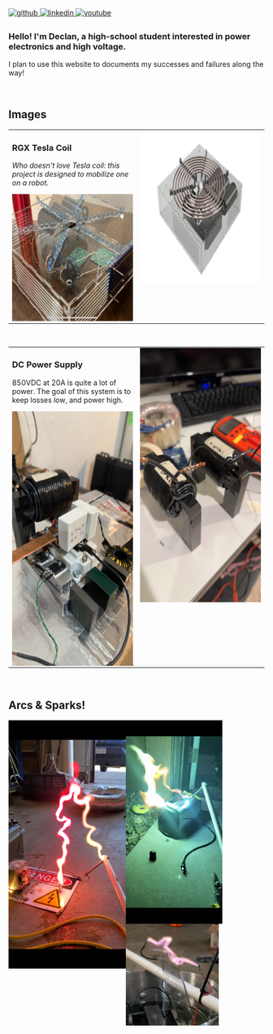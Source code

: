 <a href="https://github.com/declansl" target="_blank">
<img src=https://img.shields.io/badge/github-%2324292e.svg?&style=for-the-badge&logo=github&logoColor=white alt=github style="margin-bottom: 5px;" />
</a>
<a href="https://www.linkedin.com/in/declan-lacey-a81180277/" target="_blank">
<img src=https://img.shields.io/badge/linkedin-%231E77B5.svg?&style=for-the-badge&logo=linkedin&logoColor=white alt=linkedin style="margin-bottom: 5px;" />
</a>
<a href="www.youtube.com/@d-s8212" target="_blank">
<img src=https://img.shields.io/badge/youtube-%23EE4831.svg?&style=for-the-badge&logo=youtube&logoColor=white alt=youtube style="margin-bottom: 5px;" />
</a>  
  

<br/>  



### Hello! I'm Declan, a high-school student interested in power electronics and high voltage.  
I plan to use this website to documents my successes and failures along the way!  
  

<br/>  


## Images  
<table><tr><td valign="top" width="50%">



### RGX Tesla Coil  
*Who doesn't love Tesla coil: this project is designed to mobilize one on a robot.*  
  

<img src="https://github.com/declansl/RobotGladiatorDRSSTC/blob/main/images/housingimg-w-parts.png?raw=true" align="left" height="250" width="" />  


</td><td valign="top" width="50%">

<img src="https://github.com/declansl/RobotGladiatorDRSSTC/blob/main/housing-trsnpbg.png?raw=true" align="left" height="300" width="" />  


</td></tr></table>  

<br/>  

<table><tr><td valign="top" width="50%">



### DC Power Supply  
850VDC at 20A is quite a lot of power. The goal of this system is to keep losses low, and power high.  
  

<img src="https://github.com/declansl/interleaved-APFC/blob/main/images/APFC-setup.JPG?raw=true" align="left" height="500" width="" />  


</td><td valign="top" width="50%">

  
  

<div align="right">
<img src="https://github.com/declansl/interleaved-APFC/blob/main/images/rather-large-inductors.JPG?raw=true" align="right" height="500" width="" />
</div>  


</td></tr></table>  

<br/>  


## Arcs & Sparks!  
<img src="https://github.com/declansl/RobotGladiatorDRSSTC/blob/main/images/hv/hvsignarcs.JPEG?raw=true" align="left" height="488" width="" />  
  

<img src="https://github.com/declansl/RobotGladiatorDRSSTC/blob/main/images/hv/toasterarcs.JPEG?raw=true" align="left" height="400" width="" />  
  

<img src="https://github.com/declansl/RobotGladiatorDRSSTC/blob/main/images/hv/x-rayarcs.jpg?raw=true" align="left" height="200" width="" />  

<br />

